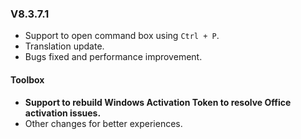 ### V8.3.7.1

- Support to open command box using `Ctrl + P`.
- Translation update.
- Bugs fixed and performance improvement.

#### Toolbox

- **Support to rebuild Windows Activation Token to resolve Office activation issues.**
- Other changes for better experiences.
